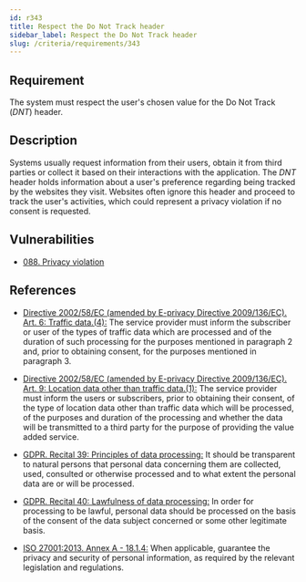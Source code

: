 ```yaml
---
id: r343
title: Respect the Do Not Track header
sidebar_label: Respect the Do Not Track header
slug: /criteria/requirements/343
---
```


## Requirement

The system must respect the user's chosen value
for the Do Not Track (*DNT*) header.

## Description

Systems usually request information
from their users,
obtain it from third parties
or collect it based on their interactions
with the application.
The *DNT* header holds information
about a user's preference
regarding being tracked
by the websites they visit.
Websites often ignore this header
and proceed to track the user's activities,
which could represent a privacy violation
if no consent is requested.

## Vulnerabilities

- [088. Privacy violation](/criteria/vulnerabilities/088)

## References

- [Directive 2002/58/EC (amended by E-privacy Directive 2009/136/EC). Art. 6: Traffic data.(4):](https://eur-lex.europa.eu/legal-content/EN/TXT/PDF/?uri=CELEX:02002L0058-20091219)
The service provider
must inform the subscriber or user of the types
of traffic data which are processed
and of the duration of such processing
for the purposes mentioned in paragraph 2 and,
prior to obtaining consent,
for the purposes mentioned
in paragraph 3.

- [Directive 2002/58/EC (amended by E-privacy Directive 2009/136/EC). Art. 9: Location data other than traffic data.(1):](https://eur-lex.europa.eu/legal-content/EN/TXT/PDF/?uri=CELEX:02002L0058-20091219)
The service provider
must inform the users or subscribers,
prior to obtaining their consent,
of the type of location data other than
traffic data which will be processed,
of the purposes and duration of the processing
and whether the data will be transmitted
to a third party for the purpose
of providing the value added service.

- [GDPR. Recital 39: Principles of data processing:](https://gdpr-info.eu/recitals/no-39/)
It should be transparent to natural persons
that personal data concerning them
are collected, used, consulted
or otherwise processed
and to what extent the personal data
are or will be processed.

- [GDPR. Recital 40: Lawfulness of data processing:](https://gdpr-info.eu/recitals/no-40/)
In order for processing to be lawful,
personal data should be processed
on the basis of the consent of the data subject
concerned or some other legitimate basis.

- [ISO 27001:2013. Annex A - 18.1.4:](https://www.iso.org/obp/ui/#iso:std:54534:en)
When applicable,
guarantee the privacy and security
of personal information,
as required by the relevant legislation
and regulations.
